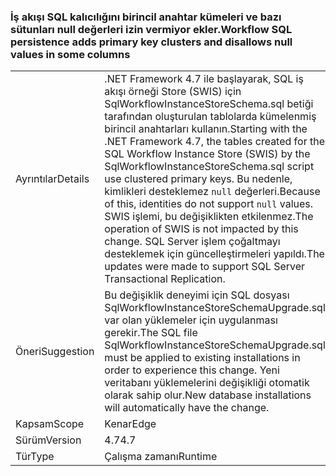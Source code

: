 ### <a name="workflow-sql-persistence-adds-primary-key-clusters-and-disallows-null-values-in-some-columns"></a><span data-ttu-id="3dfac-101">İş akışı SQL kalıcılığını birincil anahtar kümeleri ve bazı sütunları null değerleri izin vermiyor ekler.</span><span class="sxs-lookup"><span data-stu-id="3dfac-101">Workflow SQL persistence adds primary key clusters and disallows null values in some columns</span></span>

|   |   |
|---|---|
|<span data-ttu-id="3dfac-102">Ayrıntılar</span><span class="sxs-lookup"><span data-stu-id="3dfac-102">Details</span></span>|<span data-ttu-id="3dfac-103">.NET Framework 4.7 ile başlayarak, SQL iş akışı örneği Store (SWIS) için SqlWorkflowInstanceStoreSchema.sql betiği tarafından oluşturulan tablolarda kümelenmiş birincil anahtarları kullanın.</span><span class="sxs-lookup"><span data-stu-id="3dfac-103">Starting with the .NET Framework 4.7, the tables created for the SQL Workflow Instance Store (SWIS) by the SqlWorkflowInstanceStoreSchema.sql script use clustered primary keys.</span></span> <span data-ttu-id="3dfac-104">Bu nedenle, kimlikleri desteklemez <code>null</code> değerleri.</span><span class="sxs-lookup"><span data-stu-id="3dfac-104">Because of this, identities do not support <code>null</code> values.</span></span> <span data-ttu-id="3dfac-105">SWIS işlemi, bu değişiklikten etkilenmez.</span><span class="sxs-lookup"><span data-stu-id="3dfac-105">The operation of SWIS is not impacted by this change.</span></span> <span data-ttu-id="3dfac-106">SQL Server işlem çoğaltmayı desteklemek için güncelleştirmeleri yapıldı.</span><span class="sxs-lookup"><span data-stu-id="3dfac-106">The updates were made to support SQL Server Transactional Replication.</span></span>|
|<span data-ttu-id="3dfac-107">Öneri</span><span class="sxs-lookup"><span data-stu-id="3dfac-107">Suggestion</span></span>|<span data-ttu-id="3dfac-108">Bu değişiklik deneyimi için SQL dosyası SqlWorkflowInstanceStoreSchemaUpgrade.sql var olan yüklemeler için uygulanması gerekir.</span><span class="sxs-lookup"><span data-stu-id="3dfac-108">The SQL file SqlWorkflowInstanceStoreSchemaUpgrade.sql must be applied to existing installations in order to experience this change.</span></span> <span data-ttu-id="3dfac-109">Yeni veritabanı yüklemelerini değişikliği otomatik olarak sahip olur.</span><span class="sxs-lookup"><span data-stu-id="3dfac-109">New database installations will automatically have the change.</span></span>|
|<span data-ttu-id="3dfac-110">Kapsam</span><span class="sxs-lookup"><span data-stu-id="3dfac-110">Scope</span></span>|<span data-ttu-id="3dfac-111">Kenar</span><span class="sxs-lookup"><span data-stu-id="3dfac-111">Edge</span></span>|
|<span data-ttu-id="3dfac-112">Sürüm</span><span class="sxs-lookup"><span data-stu-id="3dfac-112">Version</span></span>|<span data-ttu-id="3dfac-113">4.7</span><span class="sxs-lookup"><span data-stu-id="3dfac-113">4.7</span></span>|
|<span data-ttu-id="3dfac-114">Tür</span><span class="sxs-lookup"><span data-stu-id="3dfac-114">Type</span></span>|<span data-ttu-id="3dfac-115">Çalışma zamanı</span><span class="sxs-lookup"><span data-stu-id="3dfac-115">Runtime</span></span>|

